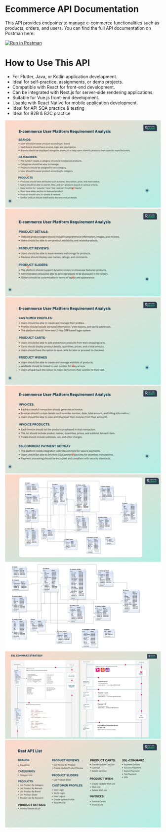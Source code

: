 # Ecommerce API Documentation

This API provides endpoints to manage e-commerce functionalities such as products, orders, and users.
You can find the full API documentation on Postman here:

[![Run in Postman](https://run.pstmn.io/button.svg)](https://documenter.getpostman.com/view/9518923/2sAXqwaLEB)

# How to Use This API
- For Flutter, Java, or Kotlin application development.
- Ideal for self-practice, assignments, or demo projects.
- Compatible with React for front-end development.
- Can be integrated with Next.js for server-side rendering applications.
- Suitable for Vue.js front-end development.
- Usable with React Native for mobile application development.
- Ideal for API SQA practice & testing 
- Ideal for B2B & B2C practice 

![1.jpg](features/1.jpg)
![2.jpg](features/2.jpg)
![3.jpg](features/3.jpg)
![4.jpg](features/4.jpg)
![5.jpg](features/5.jpg)
![6.jpg](features/6.jpg)
![7.jpg](features/7.jpg)
![8.jpg](features/8.jpg)
